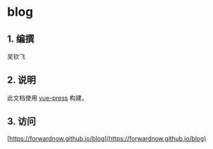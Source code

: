 # blog

## 1. 编撰

吴钦飞

## 2. 说明

此文档使用 [vue-press](https://vuepress.vuejs.org/zh/) 构建。

## 3. 访问

[https://forwardnow.github.io/blog](https://forwardnow.github.io/blog)

